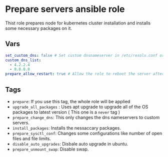 # Prepare servers ansible role  
Thist role prepares node for kubernetes cluster installation and installs some necessary packages on it.  

## Vars

```yaml
set_custom_dns: false # Set custom dnsnameserver in /etc/resolv.conf or not
custom_dns_list:
  - 4.2.2.4
  - 8.8.8.8
prepare_allow_restart: true # Allow the role to reboot the server after some changes or not.  
```


## Tags
- `prepare`: If you use this tag, the whole role will be applied  
- `upgrade_all_packages` : Uses apt upgrade to upgrade all of the OS packages to latest version ( This one is a `never` tag )  
- `prepare_change_dns`: This only changes the dns nameservers to custom servers.  
- `install_packages`: Installs the nessaccary packages.  
- `prepare_sysctl_conf`: Changes some configurations like number of open files and file limits.  
- `disable_auto_upgrades`: Disbale auto upgrade in ubuntu.  
- `prepare_unmount_swap`: Disable swap.  

